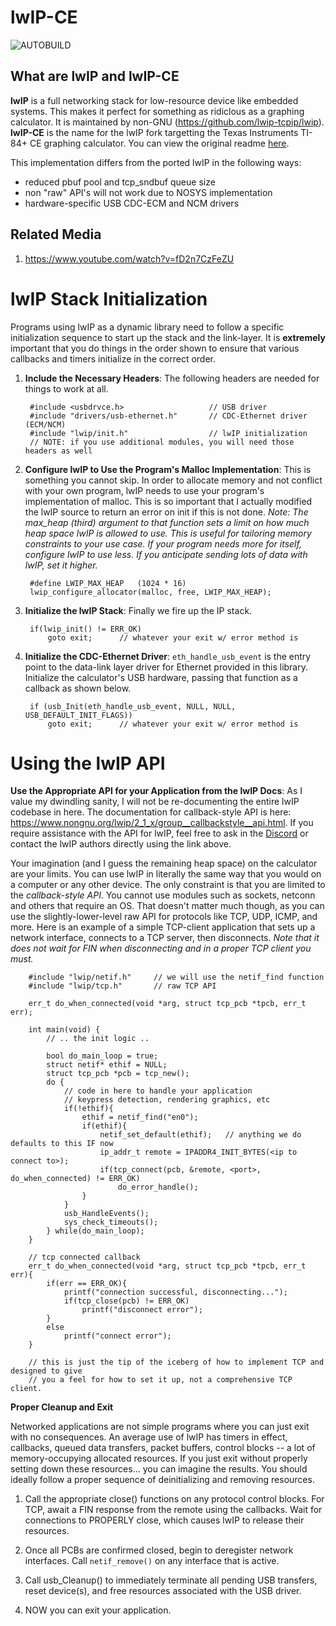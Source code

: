# lwIP-CE #

![AUTOBUILD](https://github.com/cagstech/lwip-ce/actions/workflows/build.yml/badge.svg)

## What are lwIP and lwIP-CE ##

**lwIP** is a full networking stack for low-resource device like embedded systems. This makes it perfect for something as ridiclous as a graphing calculator.
It is maintained by non-GNU (https://github.com/lwip-tcpip/lwip).
**lwIP-CE** is the name for the lwIP fork targetting the Texas Instruments TI-84+ CE graphing calculator.
You can view the original readme [here](./README-ORIG.md).

This implementation differs from the ported lwIP in the following ways:
- reduced pbuf pool and tcp_sndbuf queue size
- non "raw" API's will not work due to NOSYS implementation
- hardware-specific USB CDC-ECM and NCM drivers

## Related Media ##
1. https://www.youtube.com/watch?v=fD2n7CzFeZU


# lwIP Stack Initialization #

Programs using lwIP as a dynamic library need to follow a specific initialization sequence to start up the stack and the link-layer. It is **extremely** important that you do things in the order shown to ensure that various callbacks and timers initialize in the correct order.

1. **Include the Necessary Headers**: The following headers are needed for things to work at all.

        #include <usbdrvce.h>                   // USB driver
        #include "drivers/usb-ethernet.h"       // CDC-Ethernet driver (ECM/NCM)
        #include "lwip/init.h"                  // lwIP initialization
        // NOTE: if you use additional modules, you will need those headers as well
    
    
2. **Configure lwIP to Use the Program's Malloc Implementation**: This is something you cannot skip. In order to allocate memory and not conflict with your own program, lwIP needs to use your program's implementation of malloc. This is so important that I actually modified the lwIP source to return an error on init if this is not done. *Note: The max_heap (third) argument to that function sets a limit on how much heap space lwIP is allowed to use. This is useful for tailoring memory constraints to your use case. If your program needs more for itself, configure lwIP to use less. If you anticipate sending lots of data with lwIP, set it higher.*

        #define LWIP_MAX_HEAP   (1024 * 16)
        lwip_configure_allocator(malloc, free, LWIP_MAX_HEAP);


3. **Initialize the lwIP Stack**: Finally we fire up the IP stack.

        if(lwip_init() != ERR_OK)
            goto exit;      // whatever your exit w/ error method is
        
        
4. **Initialize the CDC-Ethernet Driver**: `eth_handle_usb_event` is the entry point to the data-link layer driver for Ethernet provided in this library. Initialize the calculator's USB hardware, passing that function as a callback as shown below.

        if (usb_Init(eth_handle_usb_event, NULL, NULL, USB_DEFAULT_INIT_FLAGS))
            goto exit;      // whatever your exit w/ error method is      

        
# Using the lwIP API # 

**Use the Appropriate API for your Application from the lwIP Docs**: As I value my dwindling sanity, I will not be re-documenting the entire lwIP codebase in here. The documentation for callback-style API is here: https://www.nongnu.org/lwip/2_1_x/group__callbackstyle__api.html. If you require assistance with the API for lwIP, feel free to ask in the [Discord](https://discord.gg/kvcuygqU) or contact the lwIP authors directly using the link above.

Your imagination (and I guess the remaining heap space) on the calculator are your limits. You can use lwIP in literally the same way that you would on a computer or any other device. The only constraint is that you are limited to the *callback-style API*. You cannot use modules such as sockets, netconn and others that require an OS. That doesn't matter much though, as you can use the slightly-lower-level raw API for protocols like TCP, UDP, ICMP, and more. Here is an example of a simple TCP-client application that sets up a network interface, connects to a TCP server, then disconnects. *Note that it does not wait for FIN when disconnecting and in a proper TCP client you must.*

        #include "lwip/netif.h"     // we will use the netif_find function
        #include "lwip/tcp.h"       // raw TCP API
    
        err_t do_when_connected(void *arg, struct tcp_pcb *tpcb, err_t err);
    
        int main(void) {
            // .. the init logic ..
    
            bool do_main_loop = true;
            struct netif* ethif = NULL;
            struct tcp_pcb *pcb = tcp_new();
            do {
                // code in here to handle your application
                // keypress detection, rendering graphics, etc
                if(!ethif){
                    ethif = netif_find("en0");
                    if(ethif){
                        netif_set_default(ethif);   // anything we do defaults to this IF now
                        ip_addr_t remote = IPADDR4_INIT_BYTES(<ip to connect to>);
                        if(tcp_connect(pcb, &remote, <port>, do_when_connected) != ERR_OK)
                            do_error_handle();
                    }
                }
                usb_HandleEvents();
                sys_check_timeouts();
            } while(do_main_loop);
        }
    
        // tcp connected callback
        err_t do_when_connected(void *arg, struct tcp_pcb *tpcb, err_t err){
            if(err == ERR_OK){
                printf("connection successful, disconnecting...");
                if(tcp_close(pcb) != ERR_OK)
                    printf("disconnect error");
            }
            else
                printf("connect error");
        }
    
        // this is just the tip of the iceberg of how to implement TCP and designed to give
        // you a feel for how to set it up, not a comprehensive TCP client.


**Proper Cleanup and Exit**

Networked applications are not simple programs where you can just exit with no consequences. An average use of lwIP has timers in effect, callbacks, queued data transfers, packet buffers, control blocks -- a lot of memory-occupying allocated resources. If you just exit without properly setting down these resources... you can imagine the results. You should ideally follow a proper sequence of deinitializing and removing resources.

1. Call the appropriate close() functions on any protocol control blocks. For TCP, await a FIN response from the remote using the callbacks. Wait for connections to PROPERLY close, which causes lwIP to release their resources.
    
2. Once all PCBs are confirmed closed, begin to deregister network interfaces. Call `netif_remove()` on any interface that is active.
    
3. Call usb_Cleanup() to immediately terminate all pending USB transfers, reset device(s), and free resources associated with the USB driver.
    
4. NOW you can exit your application.
